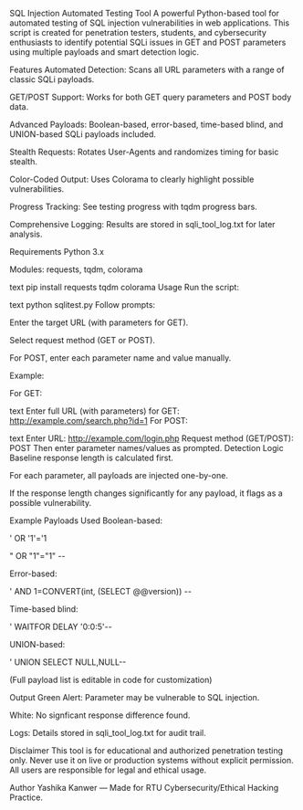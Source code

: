SQL Injection Automated Testing Tool
A powerful Python-based tool for automated testing of SQL injection vulnerabilities in web applications. This script is created for penetration testers, students, and cybersecurity enthusiasts to identify potential SQLi issues in GET and POST parameters using multiple payloads and smart detection logic.

Features
Automated Detection: Scans all URL parameters with a range of classic SQLi payloads.

GET/POST Support: Works for both GET query parameters and POST body data.

Advanced Payloads: Boolean-based, error-based, time-based blind, and UNION-based SQLi payloads included.

Stealth Requests: Rotates User-Agents and randomizes timing for basic stealth.

Color-Coded Output: Uses Colorama to clearly highlight possible vulnerabilities.

Progress Tracking: See testing progress with tqdm progress bars.

Comprehensive Logging: Results are stored in sqli_tool_log.txt for later analysis.

Requirements
Python 3.x

Modules: requests, tqdm, colorama

text
pip install requests tqdm colorama
Usage
Run the script:

text
python sqlitest.py
Follow prompts:

Enter the target URL (with parameters for GET).

Select request method (GET or POST).

For POST, enter each parameter name and value manually.

Example:

For GET:

text
Enter full URL (with parameters) for GET: http://example.com/search.php?id=1
For POST:

text
Enter URL: http://example.com/login.php
Request method (GET/POST): POST
Then enter parameter names/values as prompted.
Detection Logic
Baseline response length is calculated first.

For each parameter, all payloads are injected one-by-one.

If the response length changes significantly for any payload, it flags as a possible vulnerability.

Example Payloads Used
Boolean-based:

' OR '1'='1

" OR "1"="1" --

Error-based:

' AND 1=CONVERT(int, (SELECT @@version)) --

Time-based blind:

' WAITFOR DELAY '0:0:5'--

UNION-based:

' UNION SELECT NULL,NULL--

(Full payload list is editable in code for customization)

Output
Green Alert: Parameter may be vulnerable to SQL injection.

White: No signficant response difference found.

Logs: Details stored in sqli_tool_log.txt for audit trail.

Disclaimer
This tool is for educational and authorized penetration testing only. Never use it on live or production systems without explicit permission. All users are responsible for legal and ethical usage.

Author
Yashika Kanwer — Made for RTU Cybersecurity/Ethical Hacking Practice.

